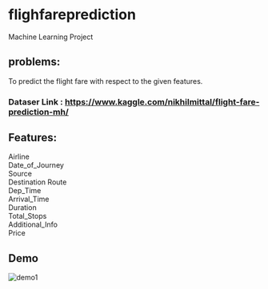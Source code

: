 # flighfareprediction
Machine Learning Project
## problems: 
To predict the flight fare with respect to the given features.

### Dataser Link : https://www.kaggle.com/nikhilmittal/flight-fare-prediction-mh/

## Features:
Airline  
Date_of_Journey  
Source  
Destination 
Route  
Dep_Time  
Arrival_Time  
Duration   
Total_Stops  
Additional_Info   
Price

## Demo

![demo1](https://user-images.githubusercontent.com/64775171/155512064-3992a456-0791-405a-b02b-e4de1db2d055.png)



